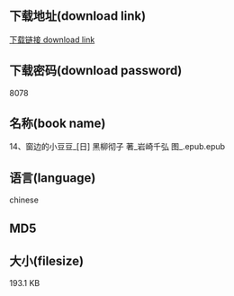## 下载地址(download link)
[下载链接 download link](https://voluble-croquembouche-d321dc.netlify.app/?s=14%E3%80%81%E7%AA%97%E8%BE%B9%E7%9A%84%E5%B0%8F%E8%B1%86%E8%B1%86_%5B%E6%97%A5%5D+%E9%BB%91%E6%9F%B3%E5%BD%BB%E5%AD%90+%E8%91%97_%E5%B2%A9%E5%B4%8E%E5%8D%83%E5%BC%98+%E5%9B%BE_.epub)

## 下载密码(download password)
8078

## 名称(book name)
14、窗边的小豆豆_[日] 黑柳彻子 著_岩崎千弘 图_.epub.epub

## 语言(language)
chinese

## MD5


## 大小(filesize)
193.1 KB
